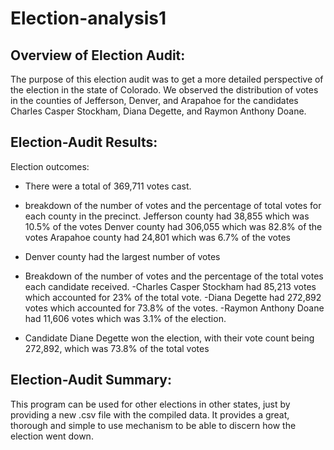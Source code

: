 # Election-analysis1
## Overview of Election Audit:
The purpose of this election audit was to get a more detailed perspective of the election in the state of Colorado. We observed the distribution of votes in the counties of Jefferson, Denver, and Arapahoe for the candidates Charles Casper Stockham, Diana Degette, and Raymon Anthony Doane.

## Election-Audit Results:
Election outcomes:
* There were a total of 369,711 votes cast.
 
* breakdown of the number of votes and the percentage of total votes for each county in the precinct.
Jefferson county had 38,855 which was 10.5% of the votes
Denver county had 306,055 which was 82.8% of the votes
Arapahoe county had 24,801 which was 6.7% of the votes

* Denver county had the largest number of votes

* Breakdown of the number of votes and the percentage of the total votes each candidate received.
  -Charles Casper Stockham had 85,213 votes which accounted for 23% of the total vote.
  -Diana Degette had 272,892 votes which accounted for 73.8% of the votes.
  -Raymon Anthony Doane had 11,606 votes which was 3.1% of the election.
  
* Candidate Diane Degette won the election, with their vote count being 272,892, which was 73.8% of the total votes

## Election-Audit Summary:
This program can be used for other elections in other states, just by providing a new .csv file with the compiled data. It provides a great, thorough and simple to use mechanism to be able to discern how the election went down. 
